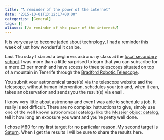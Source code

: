 ```yaml
---
title: "A reminder of the power of the internet"
date: "2015-10-01T13:12:17+00:00"
categories: [General]
tags: []
aliases: [/a-reminder-of-the-power-of-the-internet/]
---
```


It is very easy to become jaded about technology, I had a reminder this week of just how wonderful it can be.

Last Thursday I started a beginners astronomy class at the <a href="http://www.princehenrys.co.uk/">local secondary school</a>. I was more than a little surprised to learn that you can subscribe for a mere £3 per month and have access to three telescopes situated on top of a mountain in Tenerife through the <a href="http://www.telescope.org/">Bradford Robotic Telescope</a>.

You submit your astronomical target(s) via the telescope website and the telescope, without human intervention, schedules your job and, when it can, takes an observation and sends you the result(s) via email.

I know very little about astronomy and even I was able to schedule a job. It really is not difficult. There are no complex instructions to give, simply use one of the well known astronomical catalogs like the <a href="https://en.wikipedia.org/wiki/Messier_object">Messier object catalog</a>, tell it how long an exposure you want and you're pretty well done.

I chose <a href="https://en.wikipedia.org/wiki/Messier_80">M80</a> for my first target for no particular reason. My second target is <a href="https://en.wikipedia.org/wiki/Saturn">Saturn</a>. When I get the results I will be sure to share the results here.
